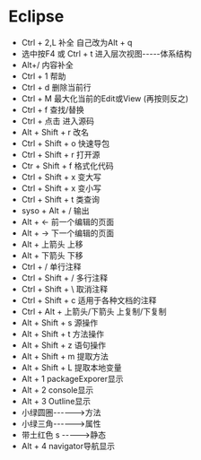 # Eclipse

- Ctrl + 2,L  补全  自己改为Alt + q
- 选中按F4 或 Ctrl + t   进入层次视图-----体系结构
- Alt+/	内容补全
- Ctrl + 1  帮助
- Ctrl + d  删除当前行
- Ctrl + M  最大化当前的Edit或View (再按则反之)
- Ctrl + f  查找/替换
- Ctrl + 点击   进入源码
- Alt + Shift + r   改名
- Ctrl + Shift + o   快速导包
- Ctrl + Shift + r   打开源
- Ctr + Shift + f   格式化代码
- Ctrl + Shift + x   变大写
- Ctrl + Shift + x   变小写
- Ctrl + Shift + t   类查询
- syso + Alt + /   输出
- Alt + ←   前一个编辑的页面
- Alt + →   下一个编辑的页面
- Alt + 上箭头	上移
- Alt + 下箭头	下移
- Ctrl + /	单行注释
- Ctrl + Shift + /   多行注释
- Ctrl + Shift + \   取消注释
- Ctrl + Shift + c   适用于各种文档的注释
- Ctrl + Alt + 上箭头/下箭头   上复制/下复制
- Alt + Shift + s   源操作
- Alt + Shift + t   方法操作
- Alt + Shift + z   语句操作
- Alt + Shift + m   提取方法
- Alt + Shift + L	  提取本地变量
- Alt + 1   packageExporer显示
- Alt + 2   console显示
- Alt + 3   Outline显示
- 小绿圆圈------>方法
- 小绿三角------>属性
- 带土红色 s ----->静态
- Alt + 4   navigator导航显示